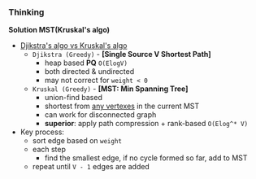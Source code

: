 ### Thinking

**Solution MST(Kruskal's algo)**
- <u>Djikstra's algo vs Kruskal's algo</u>
  - `Djikstra (Greedy)` - **[Single Source V Shortest Path]**
    - heap based **PQ** `O(ElogV)`
    - both directed & undirected
    - may not correct for `weight < 0`
  - `Kruskal (Greedy)` - **[MST: Min Spanning Tree]**
    - union-find based
    - shortest from <u>any vertexes</u> in the current MST
    - can work for disconnected graph
    - **superior**: apply path compression + rank-based `O(Elog^* V)`
- Key process: 
  - sort edge based on `weight`
  - each step
    - find the smallest edge, if no cycle formed so far, add to MST
  - repeat until `V - 1` edges are added